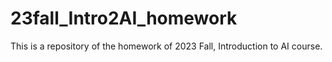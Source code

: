 # 23fall_Intro2AI_homework
This is a repository of the homework of 2023 Fall, Introduction to AI course.
